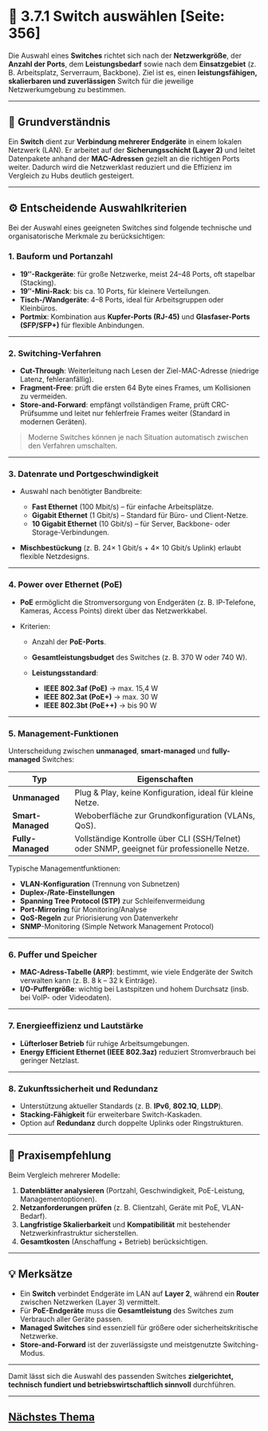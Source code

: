 # 🔧 3.7.1 Switch auswählen [Seite: 356]

Die Auswahl eines **Switches** richtet sich nach der **Netzwerkgröße**, der **Anzahl der Ports**, dem **Leistungsbedarf** sowie nach dem **Einsatzgebiet** (z. B. Arbeitsplatz, Serverraum, Backbone). Ziel ist es, einen **leistungsfähigen, skalierbaren und zuverlässigen** Switch für die jeweilige Netzwerkumgebung zu bestimmen.

---

## 🧠 Grundverständnis

Ein **Switch** dient zur **Verbindung mehrerer Endgeräte** in einem lokalen Netzwerk (LAN). Er arbeitet auf der **Sicherungsschicht (Layer 2)** und leitet Datenpakete anhand der **MAC-Adressen** gezielt an die richtigen Ports weiter. Dadurch wird die Netzwerklast reduziert und die Effizienz im Vergleich zu Hubs deutlich gesteigert.

---

## ⚙️ Entscheidende Auswahlkriterien

Bei der Auswahl eines geeigneten Switches sind folgende technische und organisatorische Merkmale zu berücksichtigen:

### **1. Bauform und Portanzahl**

* **19″-Rackgeräte**: für große Netzwerke, meist 24–48 Ports, oft stapelbar (Stacking).
* **19″-Mini-Rack**: bis ca. 10 Ports, für kleinere Verteilungen.
* **Tisch-/Wandgeräte**: 4–8 Ports, ideal für Arbeitsgruppen oder Kleinbüros.
* **Portmix**: Kombination aus **Kupfer-Ports (RJ-45)** und **Glasfaser-Ports (SFP/SFP+)** für flexible Anbindungen.

---

### **2. Switching-Verfahren**

* **Cut-Through**: Weiterleitung nach Lesen der Ziel-MAC-Adresse (niedrige Latenz, fehleranfällig).
* **Fragment-Free**: prüft die ersten 64 Byte eines Frames, um Kollisionen zu vermeiden.
* **Store-and-Forward**: empfängt vollständigen Frame, prüft CRC-Prüfsumme und leitet nur fehlerfreie Frames weiter (Standard in modernen Geräten).

> Moderne Switches können je nach Situation automatisch zwischen den Verfahren umschalten.

---

### **3. Datenrate und Portgeschwindigkeit**

* Auswahl nach benötigter Bandbreite:

  * **Fast Ethernet** (100 Mbit/s) – für einfache Arbeitsplätze.
  * **Gigabit Ethernet** (1 Gbit/s) – Standard für Büro- und Client-Netze.
  * **10 Gigabit Ethernet** (10 Gbit/s) – für Server, Backbone- oder Storage-Verbindungen.
* **Mischbestückung** (z. B. 24× 1 Gbit/s + 4× 10 Gbit/s Uplink) erlaubt flexible Netzdesigns.

---

### **4. Power over Ethernet (PoE)**

* **PoE** ermöglicht die Stromversorgung von Endgeräten (z. B. IP-Telefone, Kameras, Access Points) direkt über das Netzwerkkabel.
* Kriterien:

  * Anzahl der **PoE-Ports**.
  * **Gesamtleistungsbudget** des Switches (z. B. 370 W oder 740 W).
  * **Leistungsstandard**:

    * **IEEE 802.3af (PoE)** → max. 15,4 W
    * **IEEE 802.3at (PoE+)** → max. 30 W
    * **IEEE 802.3bt (PoE++)** → bis 90 W

---

### **5. Management-Funktionen**

Unterscheidung zwischen **unmanaged**, **smart-managed** und **fully-managed** Switches:

| Typ               | Eigenschaften                                                                              |
| ----------------- | ------------------------------------------------------------------------------------------ |
| **Unmanaged**     | Plug & Play, keine Konfiguration, ideal für kleine Netze.                                  |
| **Smart-Managed** | Weboberfläche zur Grundkonfiguration (VLANs, QoS).                                         |
| **Fully-Managed** | Vollständige Kontrolle über CLI (SSH/Telnet) oder SNMP, geeignet für professionelle Netze. |

Typische Managementfunktionen:

* **VLAN-Konfiguration** (Trennung von Subnetzen)
* **Duplex-/Rate-Einstellungen**
* **Spanning Tree Protocol (STP)** zur Schleifenvermeidung
* **Port-Mirroring** für Monitoring/Analyse
* **QoS-Regeln** zur Priorisierung von Datenverkehr
* **SNMP**-Monitoring (Simple Network Management Protocol)

---

### **6. Puffer und Speicher**

* **MAC-Adress-Tabelle (ARP)**: bestimmt, wie viele Endgeräte der Switch verwalten kann (z. B. 8 k – 32 k Einträge).
* **I/O-Puffergröße**: wichtig bei Lastspitzen und hohem Durchsatz (insb. bei VoIP- oder Videodaten).

---

### **7. Energieeffizienz und Lautstärke**

* **Lüfterloser Betrieb** für ruhige Arbeitsumgebungen.
* **Energy Efficient Ethernet (IEEE 802.3az)** reduziert Stromverbrauch bei geringer Netzlast.

---

### **8. Zukunftssicherheit und Redundanz**

* Unterstützung aktueller Standards (z. B. **IPv6**, **802.1Q**, **LLDP**).
* **Stacking-Fähigkeit** für erweiterbare Switch-Kaskaden.
* Option auf **Redundanz** durch doppelte Uplinks oder Ringstrukturen.

---

## 🧾 Praxisempfehlung

Beim Vergleich mehrerer Modelle:

1. **Datenblätter analysieren** (Portzahl, Geschwindigkeit, PoE-Leistung, Managementoptionen).
2. **Netzanforderungen prüfen** (z. B. Clientzahl, Geräte mit PoE, VLAN-Bedarf).
3. **Langfristige Skalierbarkeit** und **Kompatibilität** mit bestehender Netzwerkinfrastruktur sicherstellen.
4. **Gesamtkosten** (Anschaffung + Betrieb) berücksichtigen.

---

## 💡 Merksätze

* Ein **Switch** verbindet Endgeräte im LAN auf **Layer 2**, während ein **Router** zwischen Netzwerken (Layer 3) vermittelt.
* Für **PoE-Endgeräte** muss die **Gesamtleistung** des Switches zum Verbrauch aller Geräte passen.
* **Managed Switches** sind essenziell für größere oder sicherheitskritische Netzwerke.
* **Store-and-Forward** ist der zuverlässigste und meistgenutzte Switching-Modus.

---

Damit lässt sich die Auswahl des passenden Switches **zielgerichtet, technisch fundiert und betriebswirtschaftlich sinnvoll** durchführen.



---

## [Nächstes Thema](./3.7.2_Router_auswaehlen.md)